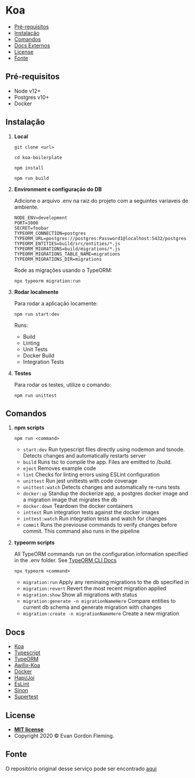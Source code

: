 # Koa

- [Pré-requisitos](#pré-requisitos)
- [Instalação](#instalação)
- [Comandos](#comandos)
- [Docs Externos](#docs)
- [License](#license)
- [Fonte](#fonte)

## Pré-requisitos

- Node v12+
- Postgres v10+
- Docker

## **Instalação**

1.  **Local**

    ```
    git clone <url>

    cd koa-boilerplate

    npm install

    npm run build
    ```

2.  **Environment e configuração do DB**

    Adicione o arquivo .env na raiz do projeto com a seguintes variaveis de ambiente. 

    ```
    NODE_ENV=development
    PORT=3000
    SECRET=foobar
    TYPEORM_CONNECTION=postgres
    TYPEORM_URL=postgres://postgres:Password1@localhost:5432/postgres
    TYPEORM_ENTITIES=build/src/entities/*.js
    TYPEORM_MIGRATIONS=build/migrations/*.js
    TYPEORM_MIGRATIONS_TABLE_NAME=migrations
    TYPEORM_MIGRATIONS_DIR=migrations
    ```

    Rode as migrações usando o TypeORM:

    ```
    npx typeorm migration:run
    ```

3.  **Rodar localmente**

    Para rodar a aplicação locamente:

    ```
    npm run start:dev
    ```

    Runs:

    - Build
    - Linting
    - Unit Tests
    - Docker Build
    - Integration Tests

4.  **Testes**

    Para rodar os testes, utilize o comando:

    ```
    npm run unittest
    ```

## **Comandos**

1.  **npm scripts**

    ```
    npm run <command>
    ```

    - `start:dev` Run typescript files directly using nodemon and tsnode. Detects changes and automatically restarts server
    - `build` Runs tsc to compile the app. Files are emitted to /build.
    - `eject` Removes example code
    - `lint` Checks for linting errors using ESLint configuration
    - `unittest` Run jest unittests with code coverage
    - `unittest:watch` Detects changes and automatically re-runs tests
    - `docker:up` Standup the dockerize app, a postgres docker image and a migration image that migrates the db
    - `docker:down` Teardown the docker containers
    - `inttest` Run integration tests against the docker images
    - `inttest:watch` Run integration tests and watch for changes
    - `commit` Runs the previouse commands to verify changes before commit. This command also runs in the pipeline

2.  **typeorm scripts**

    All TypeORM commands run on the configuration information specified in the .env folder.
    See [TypeORM CLI Docs](https://github.com/typeorm/typeorm/blob/master/docs/using-cli.md)

    ```
    npx typeorm <command>
    ```

    - `migration:run` Apply any reminaing migrations to the db specified in
    - `migration:revert` Revert the most recent migration applied
    - `migration:show` Show all migrations with status
    - `migration:generate -n migrationNameHere` Compare entities to current db schema and generate migration with changes
    - `migration:create -n migrationNameHere` Create a new migration

## **Docs**

- [Koa](https://devdocs.io/koa/)
- [Typescript](https://www.typescriptlang.org/docs/home)
- [TypeORM](https://github.com/typeorm/typeorm/tree/master/docs)
- [Awilix-Koa](https://github.com/jeffijoe/awilix-koa)
- [Docker](https://docs.docker.com)
- [Hapi/Joi](https://github.com/hapijs/joi/blob/master/API.md)
- [EsLint](https://eslint.org/docs/user-guide/configuring)
- [Sinon](https://sinonjs.org/releases/latest/)
- [Supertest](https://www.npmjs.com/package/supertest)

## **License**

- **[MIT license](http://opensource.org/licenses/mit-license.php)**
- Copyright 2020 © Evan Gordon Fleming.

## **Fonte**

O repositório original desse serviço pode ser encontrado [aqui](https://github.com/gothinkster/realworld)
